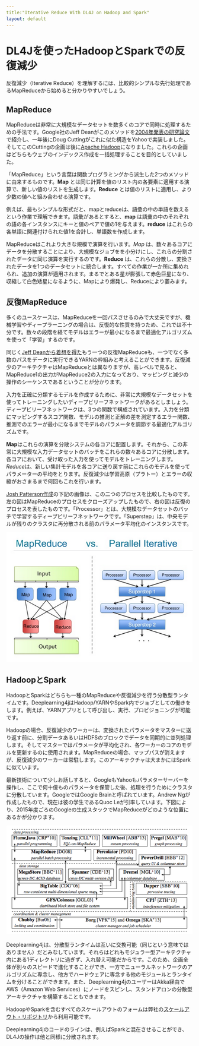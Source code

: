 ```yaml
---
title:"Iterative Reduce With DL4J on Hadoop and Spark"
layout: default
---
```


# DL4Jを使ったHadoopとSparkでの反復減少

反復減少（Iterative Reduce）を理解するには、比較的シンプルな先行処理であるMapReduceから始めると分かりやすいでしょう。 

## MapReduce

MapReduceは非常に大規模なデータセットを数多くのコアで同時に処理するための手法です。Google社のJeff Deanがこのメソッドを[2004年発表の研究論文](https://static.googleusercontent.com/media/research.google.com/en/us/archive/mapreduce-osdi04.pdf)で紹介し、一年後にDoug Cuttingがこれに似た構造をYahooで実装しました。そしてこのCuttingの企画は後に[Apache Hadoop](https://hadoop.apache.org/)になりました。これらの企画はどちらもウェブのインデックス作成を一括処理することを目的としていました。 

「MapReduce」という言葉は関数プログラミングから派生した2つのメソッドに由来するものです。**Map** とは同じ計算を値のリスト内の各要素に適用する演算で、新しい値のリストを生成します。**Reduce** とは値のリストに適用し、より少数の値へと組み合わせる演算です。 

例えば、最もシンプルな形式だと、mapとreduceは、語彙の中の単語を数えるという作業で理解できます。語彙があるとすると、**map** は語彙の中のそれぞれの語の各インスタンスにキーと値のペアで値の1を与えます。**reduce** はこれらの各単語に関連付けられた値1を合計し、単語数を作成します。 

MapReduceはこれより大きな規模で演算を行います。*Map* は、数々あるコアにデータを分散することにより、大規模なジョブをを小分けにし、これらの分割されたデータに同じ演算を実行するのです。**Reduce** は、これらの分散し、変換されたデータを1つのデータセットに統合します。すべての作業が一か所に集めれられ、追加の演算が適用されます。まるでとある星が膨張して赤色巨星になり、収縮して白色矮星になるように、Mapにより爆発し、Reduceにより萎みます。 

## 反復MapReduce

多くのユースケースは、MapReduceを一回パスさせるのみで大丈夫ですが、機械学習やディープラーニングの場合は、反復的な性質を持つため、これでは不十分です。数々の段階を経てモデルはエラーが最小になるまで最適化アルゴリズムを使って「学習」するのです。 

同じく[Jeff Deanから着想を得た](https://static.googleusercontent.com/media/research.google.com/en/us/people/jeff/CIKM-keynote-Nov2014.pdf)もう一つの反復MapReduceも、一つでなく多数のパスをデータに実行できるYARNの枠組みと考えることができます。反復減少のアーキテクチャはMapReduceとは異なりますが、高レベルで見ると、MapReduce1の出力がMapReduce2の入力になっており、マッピングと減少の操作のシーケンスであるということが分かります。 

入力を正確に分類するモデルを作成するために、非常に大規模なデータセットを使ってトレーニングしたいディープビリーフネットワークがあるとしましょう。ディープビリーフネットワークは、3つの関数で構成されています。入力を分類にマッピングするスコア関数、モデルの推測と正解の差を測定するエラー関数、推測でのエラーが最小になるまでモデルのパラメータを調節する最適化アルゴリズムです。 

**Map**はこれらの演算を分散システムの各コアに配置します。それから、この非常に大規模な入力データセットのバッチをこれらの数々あるコアに分散します。各コアにおいて、受け取った入力を使ってモデルをトレーニングします。*Reduce*は、新しい集計モデルを各コアに送り戻す前にこれらのモデルを使ってパラメーターの平均をとります。反復減少は学習高原（プラトー）とエラーの収縮がおさまるまで何回もこれを行います。 

[Josh Patterson作成](http://www.slideshare.net/cloudera/strata-hadoop-world-2012-knitting-boar)の下記の画像は、この二つのプロセスを比較したものです。左の図はMapReduceのプロセスをクローズアップしたもので、右の図は反復のプロセスを表したものです。「Processor」とは、大規模なデータセットのバッチで学習するディープビリーフネットワークです。「Superstep」は、中央モデルが残りのクラスタに再分散される前のパラメータ平均化のインスタンスです。 

![Alt text](../img/mapreduce_v_iterative.png)

## HadoopとSpark

HadoopとSparkはどちらも一種のMapReduceや反復減少を行う分散型ランタイムです。Deeplearning4jはHadoop/YARNやSpark内でジョブとしての働きをします。例えば、YARNアプリとして呼び出し、実行、プロビジョニングが可能です。

Hadoopの場合、反復減少のワーカーは、変換されたパラメータをマスターに送り返す前に、分割データあるいはHDFSのブロックでデータを同期的に並列処理します。そしてマスターではパラメータが平均化され、各ワーカーのコアのモデルを更新するのに使用されます。MapReduceの場合、マップパスが消えますが、反復減少のワーカーは常駐します。このアーキテクチャは大まかにはSparkに似ています。

最新技術について少しお話しすると、GoogleもYahooもパラメターサーバーを操作し、ここで何十億ものパラメータを保管した後、処理を行うためにクラスタに分散しています。GoogleではGoogle Brainと呼ばれています。Andrew Ngが作成したもので、現在は彼の学生であるQuoc Leが引率しています。下図により、2015年度ごろのGoogleの生成スタックでMapReduceがどのような位置にあるかが分かります。

![Alt text](../img/google_production_stack.png)

Deeplearning4jは、分散型ランタイムは互いに交換可能（同じという意味ではありません）だとみなしています。それらはどれもモジュラー型アーキテクチャ内にある1ディレクトリに過ぎず、入れ替え可能だからです。このため、企画全体が別々のスピードで進化することができ、一方でニューラルネットワークのアルゴリズムに専念し、他方でハードウェアに専念する他のモジュールとランタイムを分けることができます。また、Deeplearning4jのユーザーはAkka経由でAWS（Amazon Web Services）にノードをスピンし、スタンドアロンの分散型アーキテクチャを構築することもできます。

HadoopやSparkを含むすべてのスケールアウトのフォームは弊社の[スケールアウト・リポジトリ](https://github.com/deeplearning4j/deeplearning4j/tree/master/deeplearning4j-scaleout)から利用可能です。

Deeplearning4jのコードのラインは、例えばSparkと混在させることができ、DL4Jの操作は他と同様に分散されます。 
